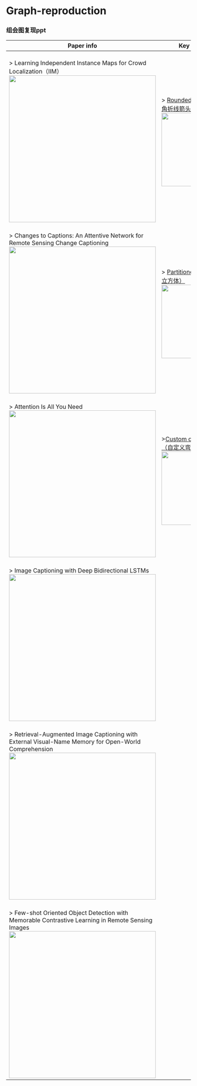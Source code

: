 # Graph-reproduction
### 组会图复现ppt
| Paper info | Key elements |
|---|---|
|<br/>> Learning Independent Instance Maps for Crowd Localization（IIM） <div align="center"><img src="https://github.com/iOPENCap/Graph-reproduction/assets/121782993/40612ad4-1006-412d-95d2-51098a45901e" width="400" > | <br/>> [Rounded line arrow（圆角折线箭头）](https://blog.csdn.net/p_memory/article/details/121522077)<div align="center"><img src="https://github.com/user-attachments/assets/bc644483-b4c4-483a-a2a2-a04accbf3cbe" width="200" >
|<br/>> Changes to Captions: An Attentive Network for Remote Sensing Change Captioning  <div align="center"><img src="https://github.com/iOPENCap/Graph-reproduction/assets/121782993/e05ee36c-3291-4c08-aae0-e9d992935022" width="400" > |<br/>> [Partitioned cube（分块立方体）](https://blog.csdn.net/weixin_44209776/article/details/138186481)<div align="center"><img src="https://github.com/user-attachments/assets/7114a7e4-ae54-4c87-b981-70498d7a420c" width="200">
|<br/>> Attention Is All You Need <div align="center"><img src="https://github.com/iOPENCap/Graph-reproduction/assets/121782993/baea6c14-3dc9-40b6-8626-91c71c3aff6f" width="400" > | <br/>>[Custom curved arrow（自定义弯曲箭头）](https://jingyan.baidu.com/article/fec7a1e59f24c31190b4e7f9.html) <div align="center"><img src="https://github.com/user-attachments/assets/71504ee5-5ddd-4ec9-b56b-5e2b25e33099" width="200">
|<br/>> Image Captioning with Deep Bidirectional LSTMs <div align="center"><img src="https://github.com/iOPENCap/Graph-reproduction/assets/121782993/bb30fa47-fc1c-4490-a7f8-05f9454ba708" width="400" > |
|<br/>> Retrieval-Augmented Image Captioning with External Visual-Name Memory for Open-World Comprehension <div align="center"><img src="https://github.com/iOPENCap/Graph-reproduction/assets/149236295/cae79037-407b-406b-b82d-aad9c1c52443" width="400" >| 
|<br/>> Few-shot Oriented Object Detection with Memorable Contrastive Learning in Remote Sensing Images <div align="center"><img src="https://github.com/iOPENCap/Graph-reproduction/assets/149236295/22698176-8881-42ba-9d33-530f48564841" width="400" > | 

